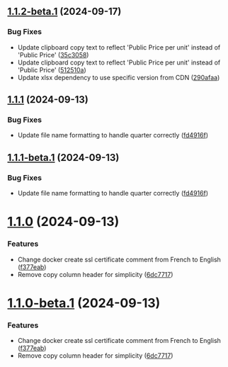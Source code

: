 ## [1.1.2-beta.1](https://github.com/mguyard/fortinet-pricelist-web/compare/v1.1.1-beta.1...v1.1.1-beta.2) (2024-09-17)


### Bug Fixes

* Update clipboard copy text to reflect 'Public Price per unit' instead of 'Public Price' ([35c3058](https://github.com/mguyard/fortinet-pricelist-web/commit/35c3058dca0baa688ffbb0566b4dd9ae29836e40))
* Update clipboard copy text to reflect 'Public Price per unit' instead of 'Public Price' ([512510a](https://github.com/mguyard/fortinet-pricelist-web/commit/512510a5d4b510afb9babf9d66acbea2212cb88e))
* Update xlsx dependency to use specific version from CDN ([290afaa](https://github.com/mguyard/fortinet-pricelist-web/commit/290afaa6ef540830aac6b3aa67c134dcbda8abb6))

## [1.1.1](https://github.com/mguyard/fortinet-pricelist-web/compare/v1.1.0...v1.1.1) (2024-09-13)


### Bug Fixes

* Update file name formatting to handle quarter correctly ([fd4916f](https://github.com/mguyard/fortinet-pricelist-web/commit/fd4916f7db95e8f01d3826f0a1815bde770fdd45))

## [1.1.1-beta.1](https://github.com/mguyard/fortinet-pricelist-web/compare/v1.1.0...v1.1.1-beta.1) (2024-09-13)


### Bug Fixes

* Update file name formatting to handle quarter correctly ([fd4916f](https://github.com/mguyard/fortinet-pricelist-web/commit/fd4916f7db95e8f01d3826f0a1815bde770fdd45))

# [1.1.0](https://github.com/mguyard/fortinet-pricelist-web/compare/v1.0.8...v1.1.0) (2024-09-13)


### Features

* Change docker create ssl certificate comment from French to English ([f377eab](https://github.com/mguyard/fortinet-pricelist-web/commit/f377eab11769e78e41305f5158b43ccf8fd77130))
* Remove copy column header for simplicity ([6dc7717](https://github.com/mguyard/fortinet-pricelist-web/commit/6dc771734af14e10f03b388badcb6f1a27ae4d91))

# [1.1.0-beta.1](https://github.com/mguyard/fortinet-pricelist-web/compare/v1.0.8...v1.1.0-beta.1) (2024-09-13)


### Features

* Change docker create ssl certificate comment from French to English ([f377eab](https://github.com/mguyard/fortinet-pricelist-web/commit/f377eab11769e78e41305f5158b43ccf8fd77130))
* Remove copy column header for simplicity ([6dc7717](https://github.com/mguyard/fortinet-pricelist-web/commit/6dc771734af14e10f03b388badcb6f1a27ae4d91))
